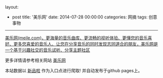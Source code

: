 layout: 
  - post 
title: '美乐网' 
date: 2014-07-28 00:00:00 
categories: 网摘 
tags: 创意事物 
---

<a href="http://xinpinla.com/product/241" title="查看产品详情">
								美乐网(meile.com)，更海量的音乐曲库、更流畅的视听体验、更懂您的音乐喜好、更多您喜爱的音乐人、让您在分享音乐的同时发现志同道合的朋友，美乐网是一个基于兴趣社交的音乐试听、分享主题社区							</a>  

更多详情请参考相关网站 [美乐网](http://www.meile.com/)  

本站数据以 [新品啦](http://xinpinla.com/) 作为入口点进行爬取! 并自动发布于github pages上。  
